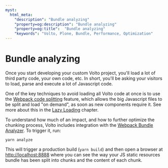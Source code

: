 ```yaml
---
myst:
  html_meta:
    "description": "Bundle analyzing"
    "property=og:description": "Bundle analyzing"
    "property=og:title":  "Bundle analyzing"
    "keywords": "Volto, Plone, Bundle, Performance, Optimization"
---
```


# Bundle analyzing

Once you start developing your custom Volto project, you'll load a lot of third
party code, your own code, etc. In short, you'll be asking your visitors to
load, parse and execute a lot of Javascript code.

One of the key techniques to avoid loading all Volto code at once is to use the
[Webpack code splitting](https://webpack.js.org/guides/code-splitting/) feature,
which allows the big Javascript files to be split and load "on demand", as soon
as new components require it. See more about this in the
[Lazy Loading](./lazyloading) chapter.

To understand how much of an impact, and how to further optimize the chunking
process, Volto includes integration with the [Webpack Bundle Analyzer](https://www.npmjs.com/package/webpack-bundle-analyzer).
To trigger it, run:

```
yarn analyze
```

This will trigger a production build (`yarn build`) and then open a browser at
[http://localhost:8888](http://localhost:8888) where you can see the way your
JS static resources bundle has been split into chunks and the content of each
chunk.
